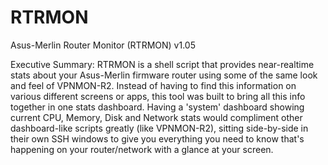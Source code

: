# RTRMON
Asus-Merlin Router Monitor (RTRMON) v1.05

Executive Summary: RTRMON is a shell script that provides near-realtime stats about your Asus-Merlin firmware router using some of the same look and feel of VPNMON-R2. Instead of having to find this information on various different screens or apps, this tool was built to bring all this info together in one stats dashboard. Having a 'system' dashboard showing current CPU, Memory, Disk and Network stats would compliment other dashboard-like scripts greatly (like VPNMON-R2), sitting side-by-side in their own SSH windows to give you everything you need to know that's happening on your router/network with a glance at your screen.
